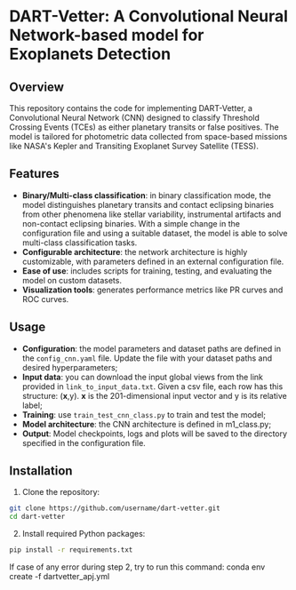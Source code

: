 # DART-Vetter: A Convolutional Neural Network-based model for Exoplanets Detection
## Overview
This repository contains the code for implementing DART-Vetter, a Convolutional Neural Network (CNN) designed to classify Threshold Crossing Events (TCEs) as either planetary transits or false positives. The model is tailored for photometric data collected from space-based missions like NASA's Kepler and Transiting Exoplanet Survey Satellite (TESS).

## Features
- **Binary/Multi-class classification**: in binary classification mode, the model distinguishes planetary transits and contact eclipsing binaries from other phenomena like stellar variability, instrumental artifacts and non-contact eclipsing binaries. With a simple change in the configuration file and using a suitable dataset, the model is able to solve multi-class classification tasks.
- **Configurable architecture**: the network architecture is highly customizable, with parameters defined in an external configuration file.
- **Ease of use**: includes scripts for training, testing, and evaluating the model on custom datasets.
- **Visualization tools**: generates performance metrics like PR curves and ROC curves.

## Usage
- **Configuration**: the model parameters and dataset paths are defined in the `config_cnn.yaml` file. Update the file with your dataset paths and desired hyperparameters;
- **Input data**: you can download the input global views from the link provided in `link_to_input_data.txt`. Given a csv file, each row has this structure: (**x**,y). **x** is the 201-dimensional input vector and y is its relative label;
- **Training**: use `train_test_cnn_class.py` to train and test the model;
- **Model architecture**: the CNN architecture is defined in m1_class.py;
- **Output**: Model checkpoints, logs and plots will be saved to the directory specified in the configuration file.

## Installation
1. Clone the repository:
```bash
git clone https://github.com/username/dart-vetter.git
cd dart-vetter
```
2. Install required Python packages:
```bash
pip install -r requirements.txt
```

If case of any error during step 2, try to run this command:
conda env create -f dartvetter_apj.yml
